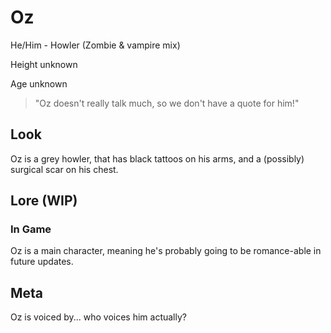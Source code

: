 # Oz
He/Him - Howler (Zombie & vampire mix)

Height unknown

Age unknown

> "Oz doesn't really talk much, so we don't have a quote for him!"


## Look
Oz is a grey howler, that has black tattoos on his arms, and a (possibly) surgical scar on his chest.

## Lore (WIP)
### In Game
Oz is a main character, meaning he's probably going to be romance-able in future updates.
## Meta
Oz is voiced by... who voices him actually?
